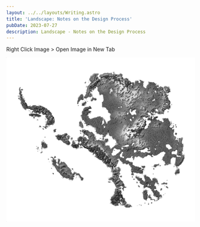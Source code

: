 ```yaml
---
layout: ../../layouts/Writing.astro
title: 'Landscape: Notes on the Design Process'
pubDate: 2023-07-27
description: Landscape - Notes on the Design Process
---
```


Right Click Image > Open Image in New Tab

![Antarctica](/public/antarctica.jpg)